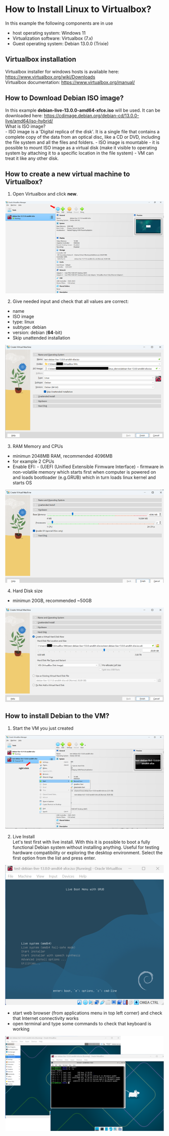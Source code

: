 # How to Install Linux to Virtualbox?
In this example the following components are in use
- host operating system: Windows 11
- Virtualization software: Virtualbox (7.x)
- Guest operating system: Debian 13.0.0 (Trixie)

## Virtualbox installation
Virtualbox installer for windows hosts is available here: https://www.virtualbox.org/wiki/Downloads    
Virtualbox documentation: https://www.virtualbox.org/manual/    

## How to Download Debian ISO image?
In this example __debian-live-13.0.0-amd64-xfce.iso__ will be used. It can be downloaded here: https://cdimage.debian.org/debian-cd/13.0.0-live/amd64/iso-hybrid/   
What is ISO image?  
     - ISO image is a 'Digital replica of the disk'. It is a single file that contains a complete copy of the data from an optical disc, like a CD or DVD, including the file        system and all the files and folders.
     - ISO image is mountable - it is possible to mount ISO image as a virtual disk (make it visible to operating system by attaching it to a specific location in the file         system)
     - VM can treat it like any other disk.



	



## How to create a new virtual machine to Virtualbox?

1) Open Virtualbox and click __new__.

![](./pictures/1_picture.png)  

2) Give needed input and check that all values are correct:
  - name
  - ISO image
  - type: linux
  - subtype: debian
  - version: debian (__64__-bit)
  - Skip unattended installation

![](./pictures/2_picture.png) 
 
3) RAM Memory and CPUs
- minimun 2048MB RAM, recommended 4096MB
- for example 2 CPUs
- Enable EFI:
       - (U)EFI (Unified Extensible Firmware Interface)
       - firmware in non-volatile memory which starts first when computer is powered on and loads bootloader (e.g.GRUB) which in turn loads linux kernel and starts OS

![](./pictures/3_Picture.png) 
  
4) Hard Disk size
- minimun 20GB, recommended ~50GB

![](./pictures/4_picture.png) 

## How to install Debian to the VM?

1) Start the VM you just created

![](./pictures/5_picture.png) 

2) Live Install  
Let's test first with live install. With this it is possible to boot a fully functional Debian system without installing anything.
Useful for testing hardware compatibility or exploring the desktop environment. Select the first option from the list and press enter.

![](./pictures/6_picture.png) 

- start web browser (from applications menu in top left corner) and check that Internet connectivity works
- open terminal and type some commands to check that keyboard is working

![](./pictures/7_picture.png) 


